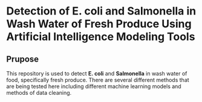 # Detection of **E. coli** and **Salmonella** in Wash Water of Fresh Produce Using Artificial Intelligence Modeling Tools

## Prupose

This repository is used to detect **E. coli** and **Salmonella** in wash water of food, specifically fresh produce. There are several different methods that are being tested here including different machine learning models and methods of data cleaning. 